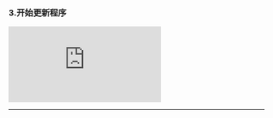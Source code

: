 ### 3.开始更新程序
![](http://engine-doc.996m2.com/server/index.php?s=/api/attachment/visitFile&sign=2b87b9238e44f1bd566c63ef1e1cf6a6)

---

